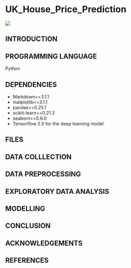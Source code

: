# UK_House_Price_Prediction
<img src="https://cdn.images.express.co.uk/img/dynamic/23/590x/BREXIT-HOUSE-PRICES-829811.jpg"/>

## INTRODUCTION

## PROGRAMMING LANGUAGE
Python

## DEPENDENCIES
- Markdown==3.1.1
- matplotlib==3.1.1
- pandas==0.25.1
- scikit-learn==0.21.3
- seaborn==0.9.0
- Tensorflow 2.0 for the deep learning model.

## FILES

## DATA COLLLECTION

## DATA PREPROCESSING

## EXPLORATORY DATA ANALYSIS

## MODELLING

## CONCLUSION

## ACKNOWLEDGEMENTS

## REFERENCES

